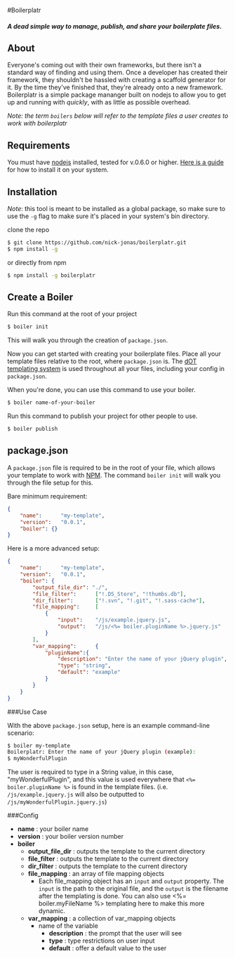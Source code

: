 #Boilerplatr

##### A dead simple way to manage, publish, and share your boilerplate files.

## About

Everyone's coming out with their own frameworks, but there isn't a standard way of finding and using them.  Once a developer has created their framework, they shouldn't be hassled with creating a scaffold generator for it.  By the time they've finished that, they're already onto a new framework.  Boilerplatr is a simple package mananger built on nodejs to allow you to get up and running with *quickly*, with as little as possible overhead.

*Note: the term `boilers` below will refer to the template files a user creates to work with boilerplatr*

## Requirements

You must have [nodejs](http://nodejs.org/) installed, tested for v.0.6.0 or higher.  [Here is a guide](http://howtonode.org/how-to-install-nodejs) for how to install it on your system.

## Installation

*Note*: this tool is meant to be installed as a global package, so make sure to use the `-g` flag to make sure it's placed in your system's bin directory.

clone the repo

```bash
$ git clone https://github.com/nick-jonas/boilerplatr.git
$ npm install -g
```

or directly from npm


```bash
$ npm install -g boilerplatr
```

## Create a Boiler

Run this command at the root of your project

```bash
$ boiler init
```

This will walk you through the creation of `package.json`.

Now you can get started with creating your boilerplate files. Place all your template files relative to the root, where `package.json` is.  The [dOT templating system](http://olado.github.com/doT/index.html) is used throughout all your files, including your config in `package.json`.

When you're done, you can use this command to use your boiler.

```bash
$ boiler name-of-your-boiler
```

Run this command to publish your project for other people to use.

```bash
$ boiler publish
```


package.json
----

A `package.json` file is required to be in the root of your file, which allows your template to work with [NPM](https://npmjs.org/).  The command `boiler init` will walk you through the file setup for this.

Bare minimum requirement:

```json
{
    "name":      "my-template",
    "version":   "0.0.1",
    "boiler": {}
}
```


Here is a more advanced setup:

```json
{
    "name":      "my-template",
    "version":   "0.0.1",
    "boiler": {
        "output_file_dir": "./",
        "file_filter":      ["!.DS_Store", "!thumbs.db"],
        "dir_filter":       ["!.svn", "!.git", "!.sass-cache"],
        "file_mapping":     [
            {
                "input":    "/js/example.jquery.js",
                "output":   "/js/<%= boiler.pluginName %>.jquery.js"
            }
        ],
        "var_mapping":      {
            "pluginName":{
                "description": "Enter the name of your jQuery plugin",
                "type": "string",
                "default": "example"
            }
        }
    }
}
```

###Use Case

With the above `package.json` setup, here is an example command-line scenario:

```bash
$ boiler my-template
Boilerplatr: Enter the name of your jQuery plugin (example):
$ myWonderfulPlugin
```

The user is required to type in a String value, in this case, "myWonderfulPlugin", and this value is used everywhere that `<%= boiler.pluginName %>` is found in the template files. (i.e. `/js/example.jquery.js` will also be outputted to `/js/myWonderfulPlugin.jquery.js`)


###Config


* **name** : your boiler name
* **version** : your boiler version number
* **boiler**
    * **output_file_dir** : outputs the template to the current directory
    * **file_filter** : outputs the template to the current directory
    * **dir_filter** : outputs the template to the current directory
    * **file_mapping** : an array of file mapping objects
        * Each file_mapping object has an `input` and `output` property.  The `input` is the path to the original file, and the `output` is the filename after the templating is done.  You can also use <%= boiler.myFileName %> templating here to make this more dynamic.
    * **var_mapping** : a collection of var_mapping objects
        * name of the variable
            * **description** :  the prompt that the user will see
            * **type** : type restrictions on user input
            * **default** : offer a default value to the user
